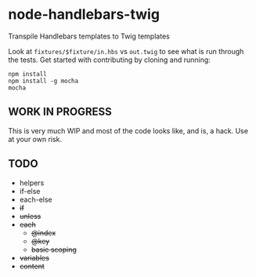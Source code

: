node-handlebars-twig
====================

Transpile Handlebars templates to Twig templates

Look at `fixtures/$fixture/in.hbs` vs `out.twig` to see what is run through the tests.
Get started with contributing by cloning and running:

```
npm install
npm install -g mocha
mocha
```

## WORK IN PROGRESS

This is very much WIP and most of the code looks like, and is, a hack. Use at your own risk.

## TODO

* helpers
* if-else
* each-else
* <del>if</del>
* <del>unless</del>
* <del>each</del>
  * <del>@index</del>
  * <del>@key</del>
  * <del>basic scoping</del>
* <del>variables</del>
* <del>content</del>
